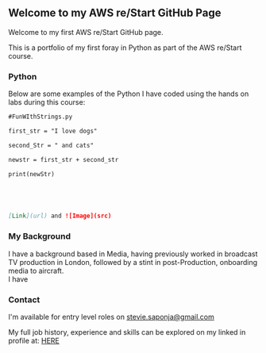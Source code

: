 ## Welcome to my AWS re/Start GitHub Page

Welcome to my first AWS re/Start GitHub page.

This is a portfolio of my first foray in Python as part of the AWS re/Start course.

### Python

Below are some examples of the Python I have coded using the hands on labs during this course:

```markdown
#FunWIthStrings.py

first_str = "I love dogs"

second_Str = " and cats"

newstr = first_str + second_str

print(newStr) 





[Link](url) and ![Image](src)
```



### My Background

I have a background based in Media, having previously worked in broadcast TV production in London, followed by a stint in post-Production, onboarding media to aircraft.  
I have 

### Contact

I'm available for entry level roles on stevie.saponja@gmail.com

My full job history, experience and skills can be explored on my linked in profile at: [HERE](https://www.linkedin.com/in/stevie-saponja-4161531a/)
